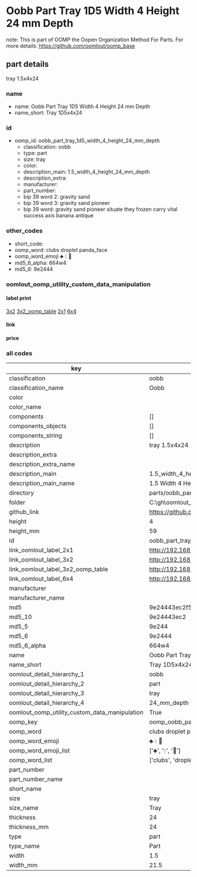 # Oobb Part Tray 1D5 Width 4 Height 24 mm Depth  

note: This is part of OOMP the Oopen Organization Method For Parts. For more details: https://github.com/oomlout/oomp_base

##  part details
  



tray 1.5x4x24



### name
* name: Oobb Part Tray 1D5 Width 4 Height 24 mm Depth
* name_short: Tray 1D5x4x24 
### id
* oomp_id: oobb_part_tray_1d5_width_4_height_24_mm_depth
  * classification: oobb
  * type: part
  * size: tray
  * color: 
  * description_main: 1.5_width_4_height_24_mm_depth
  * description_extra: 
  * manufacturer: 
  * part_number: 
  * bip 39 word 2: gravity sand
  * bip 39 word 3: gravity sand pioneer
  * bip 39 word: gravity sand pioneer situate they frozen carry vital success axis banana antique

### other_codes
* short_code: 
* oomp_word: clubs droplet panda_face
* oomp_word_emoji :clubs: :droplet: :panda_face:
* md5_6_alpha: 664w4
* md5_6: 9e2444






### oomlout_oomp_utility_custom_data_manipulation
#### label print
[3x2](http://192.168.1.245:1112/?label=oomp%20664w4)
[3x2_oomp_table](http://192.168.1.108:1112/?label=oomp%20664w4)
[2x1](http://192.168.1.242:1112/?label=oomp%20664w4)
[6x4](http://192.168.1.55:1112/?label=oomp%20664w4)    

#### link

                              

#### price







### all codes 
| key | value |  
| --- | --- |  
| classification | oobb |  
| classification_name | Oobb |  
| color |  |  
| color_name |  |  
| components | [] |  
| components_objects | [] |  
| components_string | [] |  
| description | tray 1.5x4x24 |  
| description_extra |  |  
| description_extra_name |  |  
| description_main | 1.5_width_4_height_24_mm_depth |  
| description_main_name | 1.5 Width 4 Height 24 mm Depth |  
| directory | parts/oobb_part_tray_1d5_width_4_height_24_mm_depth |  
| folder | C:\gh\oomlout_oobb_version_4_generated_parts\parts\oobb_part_tray_1d5_width_4_height_24_mm_depth |  
| github_link | https://github.com/oomlout/oomlout_oomp_part_src/tree/main/parts/oobb_part_tray_1d5_width_4_height_24_mm_depth |  
| height | 4 |  
| height_mm | 59 |  
| id | oobb_part_tray_1d5_width_4_height_24_mm_depth |  
| link_oomlout_label_2x1 | http://192.168.1.242:1112/?label=oomp%20664w4 |  
| link_oomlout_label_3x2 | http://192.168.1.245:1112/?label=oomp%20664w4 |  
| link_oomlout_label_3x2_oomp_table | http://192.168.1.108:1112/?label=oomp%20664w4 |  
| link_oomlout_label_6x4 | http://192.168.1.55:1112/?label=oomp%20664w4 |  
| manufacturer |  |  
| manufacturer_name |  |  
| md5 | 9e24443ec2f5045d76f04c9b4a6fcb30 |  
| md5_10 | 9e24443ec2 |  
| md5_5 | 9e244 |  
| md5_6 | 9e2444 |  
| md5_6_alpha | 664w4 |  
| name | Oobb Part Tray 1D5 Width 4 Height 24 mm Depth |  
| name_short | Tray 1D5x4x24  |  
| oomlout_detail_hierarchy_1 | oobb |  
| oomlout_detail_hierarchy_2 | part |  
| oomlout_detail_hierarchy_3 | tray |  
| oomlout_detail_hierarchy_4 | 24_mm_depth |  
| oomlout_oomp_utility_custom_data_manipulation | True |  
| oomp_key | oomp_oobb_part_tray_1d5_width_4_height_24_mm_depth |  
| oomp_word | clubs droplet panda_face |  
| oomp_word_emoji | :clubs: :droplet: :panda_face: |  
| oomp_word_emoji_list | [':clubs:', ':droplet:', ':panda_face:'] |  
| oomp_word_list | ['clubs', 'droplet', 'panda_face'] |  
| part_number |  |  
| part_number_name |  |  
| short_name |  |  
| size | tray |  
| size_name | Tray |  
| thickness | 24 |  
| thickness_mm | 24 |  
| type | part |  
| type_name | Part |  
| width | 1.5 |  
| width_mm | 21.5 |  
